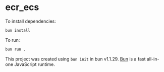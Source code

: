 # ecr_ecs

To install dependencies:

```bash
bun install
```

To run:

```bash
bun run .
```

This project was created using `bun init` in bun v1.1.29. [Bun](https://bun.sh) is a fast all-in-one JavaScript runtime.
